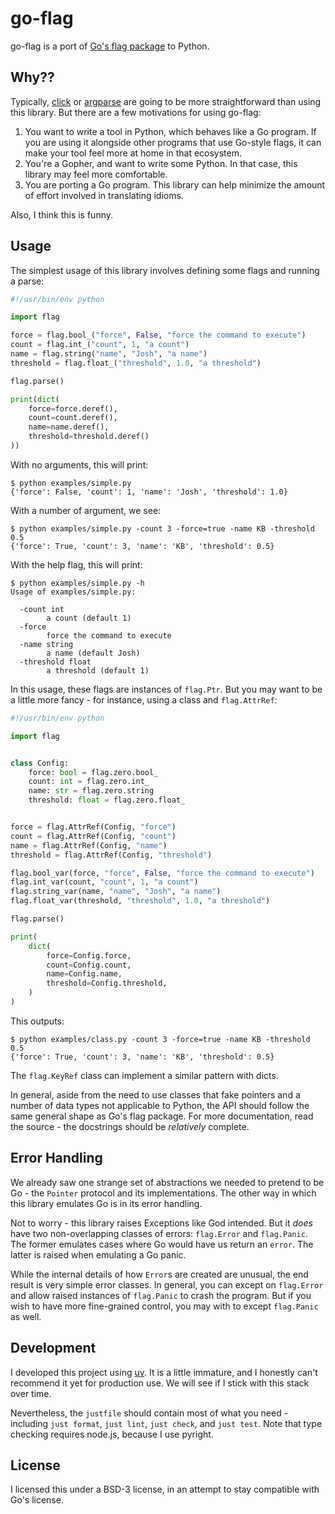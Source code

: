 # go-flag

go-flag is a port of [Go's flag package](https://pkg.go.dev/flag) to Python.

## Why??

Typically, [click](https://click.palletsprojects.com/en/stable/) or
[argparse](https://docs.python.org/3/library/argparse.html) are going to be
more straightforward than using this library. But there are a few motivations
for using go-flag:

1. You want to write a tool in Python, which behaves like a Go program. If
   you are using it alongside other programs that use Go-style flags, it can
   make your tool feel more at home in that ecosystem.
2. You're a Gopher, and want to write some Python. In that case, this library
   may feel more comfortable.
3. You are porting a Go program. This library can help minimize the amount of
   effort involved in translating idioms.

Also, I think this is funny.

## Usage

The simplest usage of this library involves defining some flags and running
a parse:

```py
#!/usr/bin/env python

import flag

force = flag.bool_("force", False, "force the command to execute")
count = flag.int_("count", 1, "a count")
name = flag.string("name", "Josh", "a name")
threshold = flag.float_("threshold", 1.0, "a threshold")

flag.parse()

print(dict(
    force=force.deref(),
    count=count.deref(),
    name=name.deref(),
    threshold=threshold.deref()
))
```

With no arguments, this will print:

```
$ python examples/simple.py
{'force': False, 'count': 1, 'name': 'Josh', 'threshold': 1.0}
```

With a number of argument, we see:

```
$ python examples/simple.py -count 3 -force=true -name KB -threshold 0.5
{'force': True, 'count': 3, 'name': 'KB', 'threshold': 0.5}
```

With the help flag, this will print:

```
$ python examples/simple.py -h
Usage of examples/simple.py:

  -count int
    	a count (default 1)
  -force
    	force the command to execute
  -name string
    	a name (default Josh)
  -threshold float
    	a threshold (default 1)
```

In this usage, these flags are instances of `flag.Ptr`. But you may want to
be a little more fancy - for instance, using a class and `flag.AttrRef`:

```py
#!/usr/bin/env python

import flag


class Config:
    force: bool = flag.zero.bool_
    count: int = flag.zero.int_
    name: str = flag.zero.string
    threshold: float = flag.zero.float_


force = flag.AttrRef(Config, "force")
count = flag.AttrRef(Config, "count")
name = flag.AttrRef(Config, "name")
threshold = flag.AttrRef(Config, "threshold")

flag.bool_var(force, "force", False, "force the command to execute")
flag.int_var(count, "count", 1, "a count")
flag.string_var(name, "name", "Josh", "a name")
flag.float_var(threshold, "threshold", 1.0, "a threshold")

flag.parse()

print(
    dict(
        force=Config.force,
        count=Config.count,
        name=Config.name,
        threshold=Config.threshold,
    )
)
```

This outputs:

```
$ python examples/class.py -count 3 -force=true -name KB -threshold 0.5
{'force': True, 'count': 3, 'name': 'KB', 'threshold': 0.5}
```

The `flag.KeyRef` class can implement a similar pattern with dicts.

In general, aside from the need to use classes that fake pointers and a number
of data types not applicable to Python, the API should follow the same general
shape as Go's flag package. For more documentation, read the source - the
docstrings should be *relatively* complete.

## Error Handling

We already saw one strange set of abstractions we needed to pretend to be
Go - the `Pointer` protocol and its implementations. The other way in which
this library emulates Go is in its error handling.

Not to worry - this library raises Exceptions like God intended. But it *does*
have two non-overlapping classes of errors: `flag.Error` and `flag.Panic`. The
former emulates cases where Go would have us return an `error`. The latter is
raised when emulating a Go panic.

While the internal details of how `Error`s are created are unusual, the end
result is very simple error classes. In general, you can except on `flag.Error`
and allow raised instances of `flag.Panic` to crash the program. But if you
wish to have more fine-grained control, you may with to except `flag.Panic` as
well.

## Development

I developed this project using [uv](https://docs.astral.sh/uv/). It is a little
immature, and I honestly can't recommend it yet for production use. We will
see if I stick with this stack over time.

Nevertheless, the `justfile` should contain most of what you need - including
`just format`, `just lint`, `just check`, and `just test`. Note that type
checking requires node.js, because I use pyright.

## License

I licensed this under a BSD-3 license, in an attempt to stay compatible with
Go's license.
